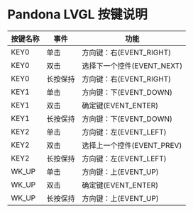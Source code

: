 # Pandona LVGL 按键说明

| 按键名称 | 事件  | 功能 |
| ---- | ------ | ----- |
| KEY0   | 单击  | 方向键：右(EVENT_RIGHT) |
| KEY0   | 双击  | 选择下一个控件(EVENT_NEXT) |
| KEY0   | 长按保持  | 方向键：右(EVENT_RIGHT) |
| KEY1   | 单击  | 方向键：下(EVENT_DOWN) |
| KEY1   | 双击  | 确定键(EVENT_ENTER) |
| KEY1   | 长按保持  | 方向键：下(EVENT_DOWN) |
| KEY2   | 单击  | 方向键：左(EVENT_LEFT) |
| KEY2   | 双击  | 选择上一个控件(EVENT_PREV) |
| KEY2   | 长按保持  | 方向键：左(EVENT_LEFT) |
| WK_UP   | 单击  | 方向键：上(EVENT_UP) |
| WK_UP   | 双击  | 确定键(EVENT_ENTER) |
| WK_UP   | 长按保持  | 方向键：上(EVENT_UP) |
